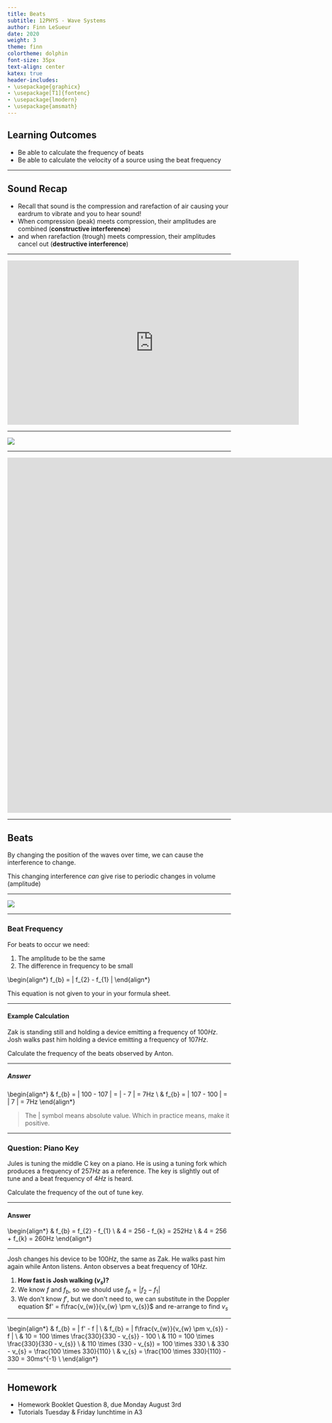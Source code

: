 ```yaml
---
title: Beats
subtitle: 12PHYS - Wave Systems
author: Finn LeSueur
date: 2020
weight: 3
theme: finn
colortheme: dolphin
font-size: 35px
text-align: center
katex: true
header-includes:
- \usepackage{graphicx}
- \usepackage[T1]{fontenc}
- \usepackage{lmodern}
- \usepackage{amsmath}
---
```


## Learning Outcomes

- Be able to calculate the frequency of beats
- Be able to calculate the velocity of a source using the beat frequency

---

## Sound Recap

- Recall that sound is the compression and rarefaction of air causing your eardrum to vibrate and you to hear sound!
- When compression (peak) meets compression, their amplitudes are combined (__constructive interference__)
- and when rarefaction (trough) meets compression, their amplitudes cancel out (__destructive interference__)

---

<iframe width="657" height="370" src="https://www.youtube.com/embed/uKrvTA4SKVU" frameborder="0" allow="accelerometer; autoplay; encrypted-media; gyroscope; picture-in-picture" allowfullscreen></iframe>

---

![](../assets/interference.gif "")

---

<iframe width="1920" height="800" src="https://www.youtube.com/embed/yia8spG8OmA" frameborder="0" allow="accelerometer; autoplay; encrypted-media; gyroscope; picture-in-picture" allowfullscreen></iframe>

---

## Beats

By changing the position of the waves over time, we can cause the interference to change.

This changing interference _can_ give rise to periodic changes in volume (amplitude)

---

![](../assets/beats.gif "")

---

### Beat Frequency

For beats to occur we need:

1. The amplitude to be the same
2. The difference in frequency to be small

\begin{align*}
    f_{b} = | f_{2} - f_{1} |
\end{align*}

This equation is not given to your in your formula sheet.

---

#### Example Calculation

Zak is standing still and holding a device emitting a frequency of $100Hz$. Josh walks past him holding a device emitting a frequency of $107Hz$.

Calculate the frequency of the beats observed by Anton.

---

##### Answer

\begin{align*}
    & f_{b} = | 100 - 107 | = | - 7 | = 7Hz \\
    & f_{b} = | 107 - 100 | = | 7 | = 7Hz
\end{align*}

> The $|$ symbol means absolute value. Which in practice means, make it positive.

---

### Question: Piano Key

Jules is tuning the middle C key on a piano. He is using a tuning fork which produces a frequency of $257Hz$ as a reference. The key is slightly out of tune and a beat frequency of $4Hz$ is heard.

Calculate the frequency of the out of tune key.

---

#### Answer

\begin{align*}
    & f_{b} = f_{2} - f_{1} \\
    & 4 = 256 - f_{k} = 252Hz \\
    & 4 = 256 + f_{k} = 260Hz
\end{align*}

---

Josh changes his device to be $100Hz$, the same as Zak. He walks past him again while Anton listens. Anton observes a beat frequency of $10Hz$.

1. __How fast is Josh walking ($v_{s}$)?__
2. We know $f$ and $f_{b}$, so we should use $f_{b} = | f_{2} - f_{1} |$
3. We don't know $f'$, but we don't need to, we can substitute in the Doppler equation $f' = f\frac{v_{w}}{v_{w} \pm v_{s}}$ and re-arrange to find $v_{s}$

---

\begin{align*}
    & f_{b} = | f' - f | \\
    & f_{b} = | f\frac{v_{w}}{v_{w} \pm v_{s}} - f | \\
    & 10 = 100 \times \frac{330}{330 - v_{s}} - 100 \\
    & 110 = 100 \times \frac{330}{330 - v_{s}} \\
    & 110 \times (330 - v_{s}) = 100 \times 330 \\
    & 330 - v_{s} = \frac{100 \times 330}{110} \\
    & v_{s} = \frac{100 \times 330}{110} - 330 = 30ms^{-1} \\
\end{align*}

---

## Homework

- Homework Booklet Question 8, due Monday August 3rd
- Tutorials Tuesday & Friday lunchtime in A3

